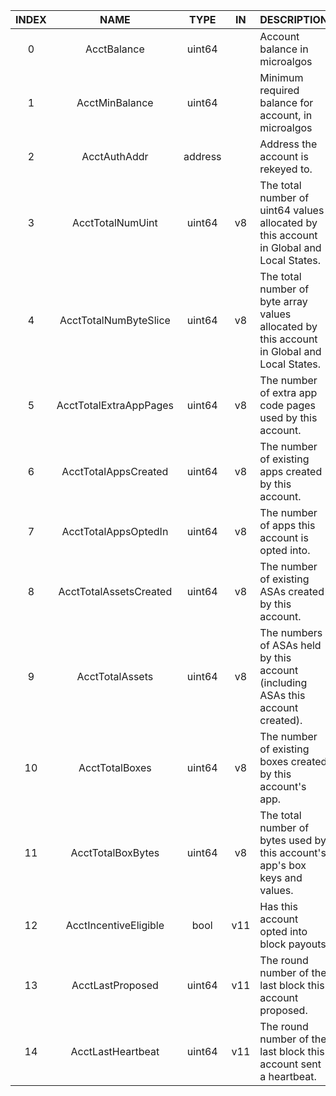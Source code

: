 | INDEX |          NAME          |  TYPE   | IN  | DESCRIPTION                                                                                 |
|:-----:|:----------------------:|:-------:|:---:|:--------------------------------------------------------------------------------------------|
|   0   |      AcctBalance       | uint64  |     | Account balance in microalgos                                                               |
|   1   |     AcctMinBalance     | uint64  |     | Minimum required balance for account, in microalgos                                         |
|   2   |      AcctAuthAddr      | address |     | Address the account is rekeyed to.                                                          |
|   3   |    AcctTotalNumUint    | uint64  | v8  | The total number of uint64 values allocated by this account in Global and Local States.     |
|   4   | AcctTotalNumByteSlice  | uint64  | v8  | The total number of byte array values allocated by this account in Global and Local States. |
|   5   | AcctTotalExtraAppPages | uint64  | v8  | The number of extra app code pages used by this account.                                    |
|   6   |  AcctTotalAppsCreated  | uint64  | v8  | The number of existing apps created by this account.                                        |
|   7   |  AcctTotalAppsOptedIn  | uint64  | v8  | The number of apps this account is opted into.                                              |
|   8   | AcctTotalAssetsCreated | uint64  | v8  | The number of existing ASAs created by this account.                                        |
|   9   |    AcctTotalAssets     | uint64  | v8  | The numbers of ASAs held by this account (including ASAs this account created).             |
|  10   |     AcctTotalBoxes     | uint64  | v8  | The number of existing boxes created by this account's app.                                 |
|  11   |   AcctTotalBoxBytes    | uint64  | v8  | The total number of bytes used by this account's app's box keys and values.                 |
|  12   | AcctIncentiveEligible  |  bool   | v11 | Has this account opted into block payouts                                                   |
|  13   |    AcctLastProposed    | uint64  | v11 | The round number of the last block this account proposed.                                   |
|  14   |   AcctLastHeartbeat    | uint64  | v11 | The round number of the last block this account sent a heartbeat.                           |
